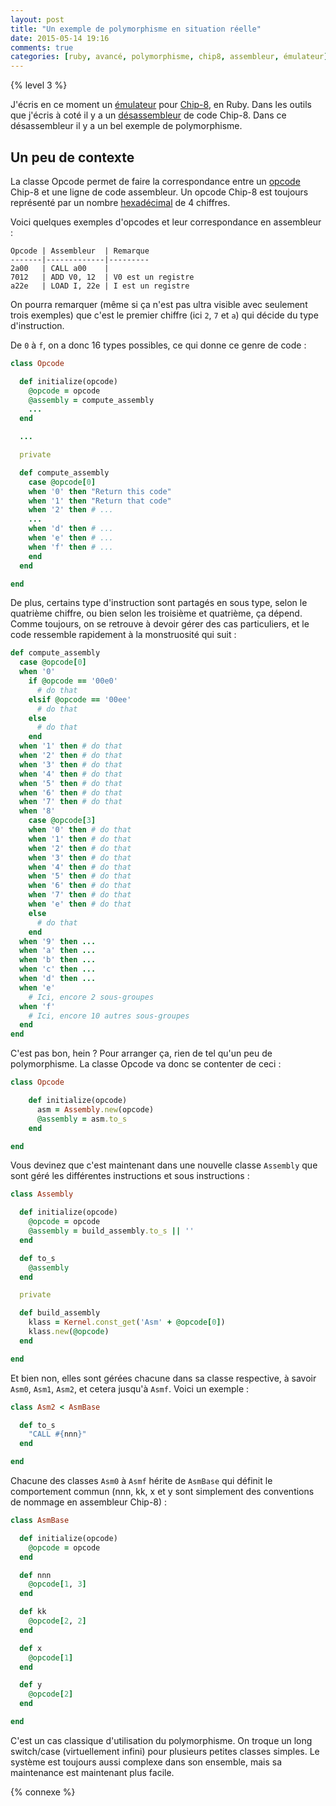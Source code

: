 ```yaml
---
layout: post
title: "Un exemple de polymorphisme en situation réelle"
date: 2015-05-14 19:16
comments: true
categories: [ruby, avancé, polymorphisme, chip8, assembleur, émulateur]
---
```


{% level 3 %}

J'écris en ce moment un [émulateur](http://fr.wikipedia.org/wiki/%C3%89mulation)
pour [Chip-8](http://fr.wikipedia.org/wiki/CHIP-8), en Ruby. Dans les outils que
j'écris à coté il y a un [désassembleur](http://fr.wikipedia.org/wiki/D%C3%A9sassembleur) de code Chip-8. Dans ce
désassembleur il y a un bel exemple de polymorphisme.

<!-- more -->

## Un peu de contexte

La classe Opcode permet de faire la correspondance entre un [opcode](http://fr.wikipedia.org/wiki/Langage_machine#Opcode) Chip-8
et une ligne de code assembleur. Un opcode Chip-8 est toujours représenté par
un nombre [hexadécimal](http://fr.wikipedia.org/wiki/Syst%C3%A8me_hexad%C3%A9cimal) de 4 chiffres.

Voici quelques exemples d'opcodes et leur correspondance en assembleur :

    Opcode | Assembleur  | Remarque
    -------|-------------|---------
    2a00   | CALL a00    |
    7012   | ADD V0, 12  | V0 est un registre
    a22e   | LOAD I, 22e | I est un registre

On pourra remarquer (même si ça n'est pas ultra visible avec seulement trois
exemples) que c'est le premier chiffre (ici `2`, `7` et `a`) qui décide du
type d'instruction.

De `0` à `f`, on a donc 16 types possibles, ce qui donne ce genre de code :

``` ruby opcode.rb
class Opcode

  def initialize(opcode)
    @opcode = opcode
    @assembly = compute_assembly
    ...
  end

  ...

  private

  def compute_assembly
    case @opcode[0]
    when '0' then "Return this code"
    when '1' then "Return that code"
    when '2' then # ...
    ...
    when 'd' then # ...
    when 'e' then # ...
    when 'f' then # ...
    end
  end

end
```

De plus, certains type d'instruction sont partagés en sous type, selon le
quatrième chiffre, ou bien selon les troisième et quatrième, ça dépend. Comme
toujours, on se retrouve à devoir gérer des cas particuliers, et le code
ressemble rapidement à la monstruosité qui suit :

``` ruby
def compute_assembly
  case @opcode[0]
  when '0'
    if @opcode == '00e0'
      # do that
    elsif @opcode == '00ee'
      # do that
    else
      # do that
    end
  when '1' then # do that
  when '2' then # do that
  when '3' then # do that
  when '4' then # do that
  when '5' then # do that
  when '6' then # do that
  when '7' then # do that
  when '8'
    case @opcode[3]
    when '0' then # do that
    when '1' then # do that
    when '2' then # do that
    when '3' then # do that
    when '4' then # do that
    when '5' then # do that
    when '6' then # do that
    when '7' then # do that
    when 'e' then # do that
    else
      # do that
    end
  when '9' then ...
  when 'a' then ...
  when 'b' then ...
  when 'c' then ...
  when 'd' then ...
  when 'e'
    # Ici, encore 2 sous-groupes
  when 'f'
    # Ici, encore 10 autres sous-groupes
  end
end
```

C'est pas bon, hein ? Pour arranger ça, rien de tel qu'un peu de polymorphisme.
La classe Opcode va donc se contenter de ceci :

``` ruby Opcode
class Opcode

    def initialize(opcode)
      asm = Assembly.new(opcode)
      @assembly = asm.to_s
    end

end
```

Vous devinez que c'est maintenant dans une nouvelle classe `Assembly` que sont géré les différentes
instructions et sous instructions :

``` ruby Assembly
class Assembly

  def initialize(opcode)
    @opcode = opcode
    @assembly = build_assembly.to_s || ''
  end

  def to_s
    @assembly
  end

  private

  def build_assembly
    klass = Kernel.const_get('Asm' + @opcode[0])
    klass.new(@opcode)
  end

end
```

Et bien non, elles sont gérées chacune dans sa classe respective, à savoir
`Asm0`, `Asm1`, `Asm2`, et cetera jusqu'à `Asmf`. Voici un exemple :

``` ruby asm2.rb
class Asm2 < AsmBase

  def to_s
    "CALL #{nnn}"
  end

end
```

Chacune des classes `Asm0` à `Asmf` hérite de `AsmBase` qui définit le
comportement commun (nnn, kk, x et y sont simplement des conventions de nommage en
assembleur Chip-8) :

``` ruby asm_base.rb
class AsmBase

  def initialize(opcode)
    @opcode = opcode
  end

  def nnn
    @opcode[1, 3]
  end

  def kk
    @opcode[2, 2]
  end

  def x
    @opcode[1]
  end

  def y
    @opcode[2]
  end

end
```

C'est un cas classique d'utilisation du polymorphisme. On troque
un long switch/case (virtuellement infini) pour plusieurs petites classes simples.
Le système est toujours aussi complexe dans son ensemble, mais sa maintenance
est maintenant plus facile.

{% connexe %}
